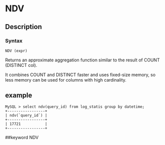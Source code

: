 # NDV
## Description
### Syntax

`NDV (expr)`


Returns an approximate aggregation function similar to the result of COUNT (DISTINCT col).

It combines COUNT and DISTINCT faster and uses fixed-size memory, so less memory can be used for columns with high cardinality.

## example
```
MySQL > select ndv(query_id) from log_statis group by datetime;
+-----------------+
| ndv(`query_id`) |
+-----------------+
| 17721           |
+-----------------+
```
##keyword
NDV
